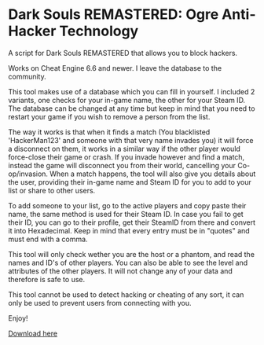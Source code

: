 # Dark Souls REMASTERED: Ogre Anti-Hacker Technology
A script for Dark Souls REMASTERED that allows you to block hackers.

Works on Cheat Engine 6.6 and newer.
I leave the database to the community.

This tool makes use of a database which you can fill in yourself.
I included 2 variants, one checks for your in-game name, the other for your Steam ID.
The database can be changed at any time but keep in mind that you need to restart your game if you wish to remove a person from the list.

The way it works is that when it finds a match (You blacklisted 'HackerMan123' and someone with that very name invades you) it will force a disconnect on them, it works in a similar way if the other player would force-close their game or crash.
If you invade however and find a match, instead the game will disconnect you from their world, cancelling your Co-op/invasion.
When a match happens, the tool will also give you details about the user, providing their in-game name and Steam ID for you to add to your list or share to other users.

To add someone to your list, go to the active players and copy paste their name, the same method is used for their Steam ID.
In case you fail to get their ID, you can go to their profile, get their SteamID from there and convert it into Hexadecimal.
Keep in mind that every entry must be in "quotes" and must end with a comma.

This tool will only check wether you are the host or a phantom, and read the names and ID's of other players. You can also be able to see the level and attributes of the other players. It will not change any of your data and therefore is safe to use.

This tool cannot be used to detect hacking or cheating of any sort, it can only be used to prevent users from connecting with you.

Enjoy!

[Download here](https://github.com/GonthorianDX/DSR_Ogre-_Anti-Hacker_Technology/archive/master.zip)

